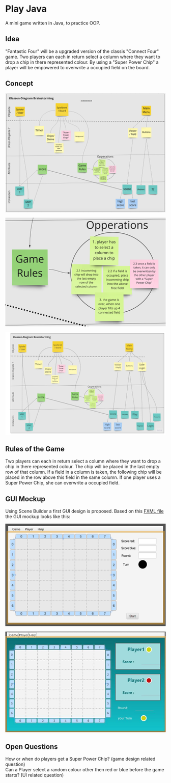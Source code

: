 # Play Java
A mini game written in Java, to practice OOP.

## Idea

"Fantastic Four" will be a upgraded version of the classis "Connect Four" game. Two players can each in return select a column where they want to drop a chip in there represented colour. By using a "Super Power Chip" a player will be empowered to overwrite a occupied field on the board. 

## Concept

![Fantastic_Four_Class_Diagram_Brainstorm](images/image1.png "Fantastic Four Class Diagram Brainstorming")

![Fantastic_Four_Rules_Brainstorm](images/image2.png "Fantastic Four Rules Brainstorming")

![Updated_Concept](images/PuFProjekt.jpg "Updated Concept")

## Rules of the Game

Two players can each in return select a column where they want to drop a chip in there represented colour. The chip will be placed in the last empty row of that column. If a field in a column is taken, the following chip will be placed in the row above this field in the same column. If one player uses a Super Power Chip, she can overwrite a occupied field.

## GUI Mockup

Using Scene Builder a first GUI design is proposed. Based on this [FXML file](./data/FantasticFour_v1.fxml) the GUI mockup looks like this: <br>

![GUI_Design_v1](images/image3.png "Fantastic Four GUI Design from Scene Builder")

![Updated_fxml](images/FantasticFour.JPG "Updated fxml")

## Open Questions

How or when do players get a Super Power Chip? (game design related question) <br>
Can a Player select a random colour other then red or blue before the game starts? (UI related question)


